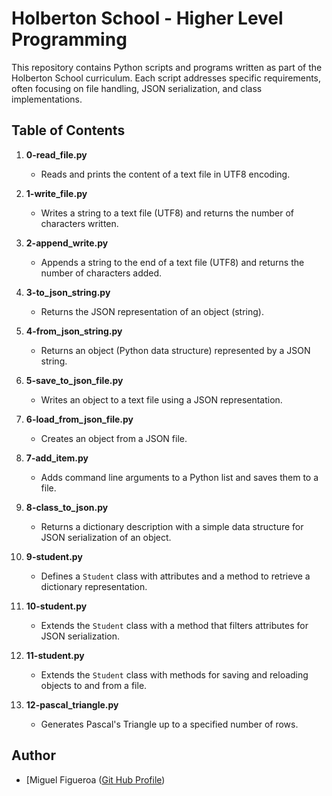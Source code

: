 # Holberton School - Higher Level Programming

This repository contains Python scripts and programs written as part of the Holberton School curriculum. Each script addresses specific requirements, often focusing on file handling, JSON serialization, and class implementations.

## Table of Contents

1. **0-read_file.py**
   - Reads and prints the content of a text file in UTF8 encoding.

2. **1-write_file.py**
   - Writes a string to a text file (UTF8) and returns the number of characters written.

3. **2-append_write.py**
   - Appends a string to the end of a text file (UTF8) and returns the number of characters added.

4. **3-to_json_string.py**
   - Returns the JSON representation of an object (string).

5. **4-from_json_string.py**
   - Returns an object (Python data structure) represented by a JSON string.

6. **5-save_to_json_file.py**
   - Writes an object to a text file using a JSON representation.

7. **6-load_from_json_file.py**
   - Creates an object from a JSON file.

8. **7-add_item.py**
   - Adds command line arguments to a Python list and saves them to a file.

9. **8-class_to_json.py**
   - Returns a dictionary description with a simple data structure for JSON serialization of an object.

10. **9-student.py**
    - Defines a `Student` class with attributes and a method to retrieve a dictionary representation.

11. **10-student.py**
    - Extends the `Student` class with a method that filters attributes for JSON serialization.

12. **11-student.py**
    - Extends the `Student` class with methods for saving and reloading objects to and from a file.

13. **12-pascal_triangle.py**
    - Generates Pascal's Triangle up to a specified number of rows.

## Author
- [Miguel Figueroa ([Git Hub Profile](https://github.com/figue0122))